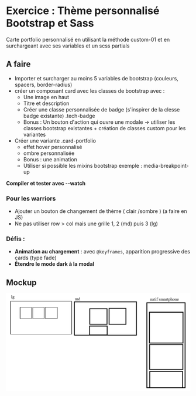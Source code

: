 # Exercice : Thème personnalisé Bootstrap et Sass

Carte portfolio personnalisé en utilisant la méthode custom-01 et en surchargeant avec ses variables et un scss partials

## A faire

* Importer et surcharger au moins 5 variables de bootstrap (couleurs, spacers, border-radius)
* créer un composant card avec les classes de bootstrap avec :
    * Une image en haut
    * Titre et description
    * Créer une classe personnalisée de badge (s'inspirer de la clesse badge existante) .tech-badge
    * Bonus : Un bouton d'action qui ouvre une modale
    -> utiliser les classes bootstrap existantes + création de classes custom pour les variantes
* Créer une variante .card-portfolio
    * effet hover personnalisé
    * ombre personnalisée
    * Bonus : une animation
    * Utiliser si possible les mixins bootstrap exemple : media-breakpoint-up

**Compiler et tester avec --watch**

### Pour les warriors

* Ajouter un bouton de changement de thème ( clair /sombre ) (a faire en JS)
* Ne pas utiliser row > col mais une grille 1, 2 (md) puis 3 (lg)

### Défis :

* **Animation au chargement** : avec `@keyframes`, apparition progressive des cards (type fade)
* **Étendre le mode dark à la modal**


## Mockup
![Mockup de l'exercice](./scss/portfolio/mockup.png "mockup écran, tablette et smartphone" )